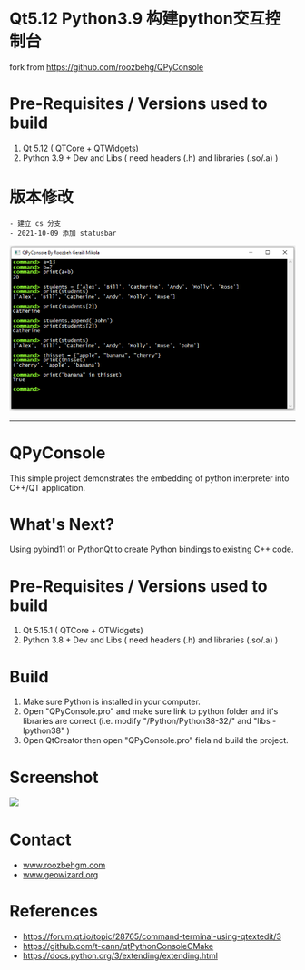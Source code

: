 # Qt5.12 Python3.9 构建python交互控制台

fork from https://github.com/roozbehg/QPyConsole

# Pre-Requisites / Versions used to build

1) Qt 5.12 ( QTCore + QTWidgets)
2) Python 3.9 + Dev and Libs  ( need headers (.h) and libraries (.so/.a) )

# 版本修改

    - 建立 cs 分支
    - 2021-10-09 添加 statusbar


![预览](https://github.com/demsheng/QPyConsole/raw/cs/screenshots/QPyConsole.png)


-----------------------------

# QPyConsole

This simple project demonstrates the embedding of python interpreter into C++/QT application.

# What's Next?

Using pybind11 or PythonQt to create Python bindings to existing C++ code.

# Pre-Requisites / Versions used to build

1) Qt 5.15.1 ( QTCore + QTWidgets)
2) Python 3.8 + Dev and Libs  ( need headers (.h) and libraries (.so/.a) )

# Build

1) Make sure Python is installed in your computer.
2) Open "QPyConsole.pro" and make sure link to python folder and it's libraries are correct (i.e. modify "/Python/Python38-32/" and "libs -lpython38" )
3) Open QtCreator then open "QPyConsole.pro" fiela nd build the project.

# Screenshot

![](https://github.com/roozbehg/QPyConsole/blob/master/screenshots/QPyConsole.png)

# Contact

* www.roozbehgm.com
* www.geowizard.org

# References

* https://forum.qt.io/topic/28765/command-terminal-using-qtextedit/3
* https://github.com/t-cann/qtPythonConsoleCMake
* https://docs.python.org/3/extending/extending.html